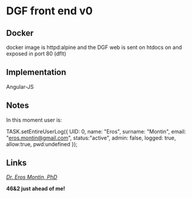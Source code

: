 # DGF front end v0

## Docker
docker image is httpd:alpine 
and the DGF web is sent on htdocs on and exposed in port 80 (dflt)

## Implementation
Angular-JS 

## Notes
In this moment user is:

 TASK.setEntireUserLog({
        UID: 0,
        name: "Eros",
        surname: "Montin",
        email: "eros.montin@gmail.com",
        status:"active",
        admin: false,
        logged: true,
        allow:true,
        pwd:undefined
    });






## Links
[*Dr. Eros Montin, PhD*](http://me.biodimensional.com)

**46&2 just ahead of me!**


